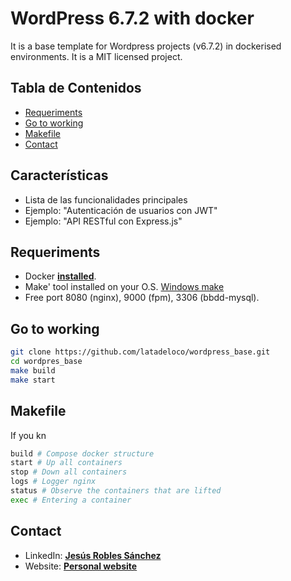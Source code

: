 # WordPress 6.7.2 with docker

It is a base template for Wordpress projects (v6.7.2) in dockerised environments. It is a MIT licensed project.

## Tabla de Contenidos
- [Requeriments](#requeriments)
- [Go to working](#go-to-working)
- [Makefile](#makefile)
- [Contact](#contact)

## Características
- Lista de las funcionalidades principales
- Ejemplo: "Autenticación de usuarios con JWT"
- Ejemplo: "API RESTful con Express.js"

## Requeriments

- Docker [**installed**](https://docs.docker.com/engine/install/).
- Make' tool installed on your O.S. [Windows make](https://gnuwin32.sourceforge.net/packages/make.htm)
- Free port 8080 (nginx), 9000 (fpm), 3306 (bbdd-mysql).

## Go to working

```bash
git clone https://github.com/latadeloco/wordpress_base.git
cd wordpres_base
make build
make start
```

## Makefile

If you kn
```sh
build # Compose docker structure 
start # Up all containers
stop # Down all containers
logs # Logger nginx
status # Observe the containers that are lifted
exec # Entering a container
```

## Contact
- LinkedIn: [**Jesús Robles Sánchez**](https://www.linkedin.com/in/jes%C3%BAs-robles-s%C3%A1nchez-489086aa/)
- Website: [**Personal website**](https://jesusrobles.es)